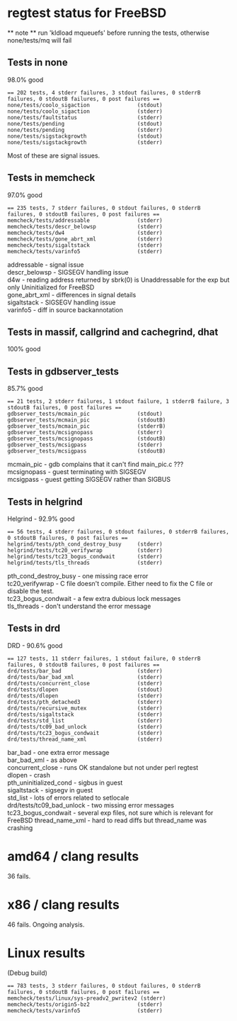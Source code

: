 # regtest status for FreeBSD

** note ** run 'kldload mqueuefs' before running the tests, otherwise none/tests/mq will fail

## Tests in none

98.0% good

```
== 202 tests, 4 stderr failures, 3 stdout failures, 0 stderrB failures, 0 stdoutB failures, 0 post failures ==
none/tests/coolo_sigaction               (stdout)
none/tests/coolo_sigaction               (stderr)
none/tests/faultstatus                   (stderr)
none/tests/pending                       (stdout)
none/tests/pending                       (stderr)
none/tests/sigstackgrowth                (stdout)
none/tests/sigstackgrowth                (stderr)
```

Most of these are signal issues.  

## Tests in memcheck

97.0% good

```
== 235 tests, 7 stderr failures, 0 stdout failures, 0 stderrB failures, 0 stdoutB failures, 0 post failures ==
memcheck/tests/addressable               (stderr)
memcheck/tests/descr_belowsp             (stderr)
memcheck/tests/dw4                       (stderr)
memcheck/tests/gone_abrt_xml             (stderr)
memcheck/tests/sigaltstack               (stderr)
memcheck/tests/varinfo5                  (stderr)
```

addressable - signal issue  
descr_belowsp - SIGSEGV handling issue  
d4w - reading address returned by sbrk(0) is Unaddressable for the exp but only Uninitialized for FreeBSD  
gone_abrt_xml - differences in signal details  
sigaltstack - SIGSEGV handling issue  
varinfo5 - diff in source backannotation  

## Tests in massif, callgrind and cachegrind, dhat

100% good

## Tests in gdbserver_tests

85.7% good

```
== 21 tests, 2 stderr failures, 1 stdout failure, 1 stderrB failure, 3 stdoutB failures, 0 post failures ==
gdbserver_tests/mcmain_pic               (stdout)
gdbserver_tests/mcmain_pic               (stdoutB)
gdbserver_tests/mcmain_pic               (stderrB)
gdbserver_tests/mcsignopass              (stderr)
gdbserver_tests/mcsignopass              (stdoutB)
gdbserver_tests/mcsigpass                (stderr)
gdbserver_tests/mcsigpass                (stdoutB)
```

mcmain_pic - gdb complains that it can't find main_pic.c ???  
mcsignopass - guest terminating with SIGSEGV  
mcsigpass - guest getting SIGSEGV rather than SIGBUS  

## Tests in helgrind

Helgrind - 92.9% good
```
== 56 tests, 4 stderr failures, 0 stdout failures, 0 stderrB failures, 0 stdoutB failures, 0 post failures ==
helgrind/tests/pth_cond_destroy_busy     (stderr)
helgrind/tests/tc20_verifywrap           (stderr)
helgrind/tests/tc23_bogus_condwait       (stderr)
helgrind/tests/tls_threads               (stderr)
```
pth_cond_destroy_busy - one missing race error  
tc20_verifywrap - C file doesn't compile. Either need to fix the C file or disable the test.  
tc23_bogus_condwait - a few extra dubious lock messages  
tls_threads - don't understand the error message  

## Tests in drd

DRD - 90.6% good


```
== 127 tests, 11 stderr failures, 1 stdout failure, 0 stderrB failures, 0 stdoutB failures, 0 post failures ==
drd/tests/bar_bad                        (stderr)
drd/tests/bar_bad_xml                    (stderr)
drd/tests/concurrent_close               (stderr)
drd/tests/dlopen                         (stdout)
drd/tests/dlopen                         (stderr)
drd/tests/pth_detached3                  (stderr)
drd/tests/recursive_mutex                (stderr)
drd/tests/sigaltstack                    (stderr)
drd/tests/std_list                       (stderr)
drd/tests/tc09_bad_unlock                (stderr)
drd/tests/tc23_bogus_condwait            (stderr)
drd/tests/thread_name_xml                (stderr)
```

bar_bad - one extra error message  
bar_bad_xml - as above  
concurrent_close - runs OK standalone but not under perl regtest  
dlopen - crash  
pth_uninitialized_cond - sigbus in guest  
sigaltstack - sigsegv in guest  
std_list - lots of errors related to setlocale  
drd/tests/tc09_bad_unlock - two missing error messages  
tc23_bogus_condwait - several exp files, not sure which is relevant for FreeBSD 
thread_name_xml - hard to read diffs but thread_name was crashing  

# amd64 / clang results

36 fails.

# x86 / clang results

46 fails. Ongoing analysis.

# Linux results

(Debug build)

```
== 783 tests, 3 stderr failures, 0 stdout failures, 0 stderrB failures, 0 stdoutB failures, 0 post failures ==
memcheck/tests/linux/sys-preadv2_pwritev2 (stderr)
memcheck/tests/origin5-bz2               (stderr)
memcheck/tests/varinfo5                  (stderr)
```
